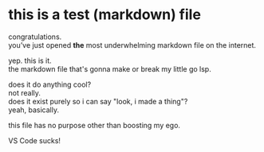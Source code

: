 # this is a test (markdown) file

congratulations.  
you’ve just opened **the** most underwhelming markdown file on the internet.

yep. this is it.  
the markdown file that's gonna make or break my little go lsp.

does it do anything cool?  
not really.  
does it exist purely so i can say "look, i made a thing"?  
yeah, basically.

this file has no purpose other than boosting my ego.

VS Code sucks!
